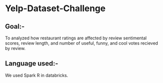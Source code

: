 # Yelp-Dataset-Challenge

## Goal:-
To analyzed how restaurant ratings are affected by review sentimental scores, review length, and number of useful, funny, and cool votes recieved by review.

## Language used:-
We used Spark R in databricks.
